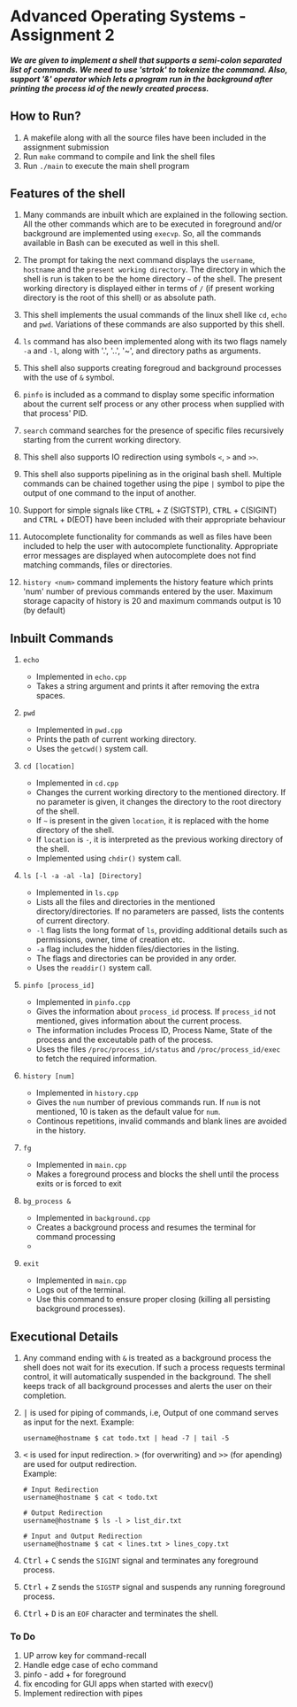 # Advanced Operating Systems - Assignment 2 

##### We are given to implement a shell that supports a semi-colon separated list of commands. We need to use 'strtok' to tokenize the command. Also, support '&' operator which lets a program run in the background after printing the process id of the newly created process. 


## How to Run?
1. A makefile along with all the source files have been included in the assignment submission
1. Run `make` command to compile and link the shell files
2. Run `./main` to execute the main shell program

## Features of the shell

1. Many commands are inbuilt which are explained in the following section. All the other commands which are to be executed in foreground and/or background are implemented using `execvp`. So, all the commands available in Bash can be executed as well in this shell.

2. The prompt for taking the next command displays the `username`, `hostname` and the `present working directory`. The directory in which the shell is run is taken to be the home directory `~` of the shell. The present working directory is displayed either in terms of `/` (if present working directory is the root of this shell) or as absolute path.

3. This shell implements the usual commands of the linux shell like `cd`, `echo` and `pwd`. Variations of these commands are also supported by this shell. 

4. `ls` command has also been implemented along with its two flags namely `-a` and `-l`, along with '.', '..', '~', and directory paths as arguments.

5. This shell also supports creating foregroud and background processes with the use of `&` symbol.

6. `pinfo` is included as a command to display some specific information about the current self process or any other process when supplied with that process' PID.

7. `search` command searches for the presence of specific files recursively starting from the current working directory.

8. This shell also supports IO redirection using symbols `<`, `>` and `>>`.

9. This shell also supports pipelining as in the original bash shell. Multiple commands can be chained together using the pipe `|` symbol to pipe the output of one command to the input of another.

10. Support for simple signals like <kbd>CTRL</kbd> + <kbd>Z</kbd> (SIGTSTP), <kbd>CTRL</kbd> + <kbd>C</kbd>(SIGINT) and <kbd>CTRL</kbd> + <kbd>D</kbd>(EOT) have been included with their appropriate behaviour

11. Autocomplete functionality for commands as well as files have been included to help the user with autocomplete functionality. Appropriate error messages are displayed when autocomplete does not find matching commands, files or directories.

12. `history <num>` command implements the history feature which prints 'num' number of previous commands entered by the user. Maximum storage capacity of history is 20 and maximum commands output is 10 (by default)

## Inbuilt Commands

1. `echo`
    * Implemented in `echo.cpp`
    * Takes a string argument and prints it after removing the extra spaces.

2. `pwd`
    * Implemented in `pwd.cpp`
    * Prints the path of current working directory.
    * Uses the `getcwd()` system call.

3. `cd [location]`
    * Implemented in `cd.cpp`
    * Changes the current working directory to the mentioned directory. If no parameter is given, it changes the directory to the root directory of the shell.
    * If `~` is present in the given `location`, it is replaced with the home directory of the shell.
    * If `location` is `-`, it is interpreted as the previous working directory of the shell.
    * Implemented using `chdir()` system call.

4. `ls [-l -a -al -la] [Directory]`
    * Implemented in `ls.cpp`
    * Lists all the files and directories in the mentioned directory/directories. If no parameters are passed, lists the contents of current directory.
    * `-l` flag lists the long format of `ls`, providing additional details such as permissions, owner, time of creation etc.
    * `-a` flag includes the hidden files/diectories in the listing.
    * The flags and directories can be provided in any order.
    * Uses the `readdir()` system call.

5. `pinfo [process_id]`
    * Implemented in `pinfo.cpp`
    * Gives the information about `process_id` process. If `process_id` not mentioned, gives information about the current process.
    * The information includes Process ID, Process Name, State of the process and the exceutable path of the process.
    * Uses the files `/proc/process_id/status` and `/proc/process_id/exec` to fetch the required information. 

6. `history [num]`
    * Implemented in `history.cpp`
    * Gives the `num` number of previous commands run. If `num` is not mentioned, 10 is taken as the default value for `num`.
    * Continous repetitions, invalid commands and blank lines are avoided in the history.

12. `fg`
    * Implemented in `main.cpp`
    * Makes a foreground process and blocks the shell until the process exits or is forced to exit

13. `bg_process &`
    * Implemented in `background.cpp`
    * Creates a background process and resumes the terminal for command processing
    * 
15. `exit`
    * Implemented in `main.cpp`
    * Logs out of the terminal.
    * Use this command to ensure proper closing (killing all persisting background processes).

## Executional Details     

1. Any command ending with `&` is treated as a background process the shell does not wait for its execution. If such a process requests terminal control, it will automatically suspended in the background. The shell keeps track of all background processes and alerts the user on their completion.

2. <kbd>|</kbd> is used for piping of commands, i.e, Output of one command serves as input for the next.
Example:
    ```
    username@hostname $ cat todo.txt | head -7 | tail -5
    ```

3. <kbd><</kbd> is used for input redirection. <kbd>></kbd> (for overwriting) and <kbd>>></kbd> (for apending) are used for output redirection.<br>
Example:
    ```
    # Input Redirection
    username@hostname $ cat < todo.txt 

    # Output Redirection
    username@hostname $ ls -l > list_dir.txt

    # Input and Output Redirection
    username@hostname $ cat < lines.txt > lines_copy.txt
    ```

5. <kbd>Ctrl</kbd> + <kbd>C</kbd> sends the `SIGINT` signal and terminates any foreground process.

6. <kbd>Ctrl</kbd> + <kbd>Z</kbd> sends the `SIGSTP` signal and suspends any running foreground process.

7. <kbd>Ctrl</kbd> + <kbd>D</kbd> is an `EOF` character and terminates the shell.


### To Do
1. UP arrow key for command-recall
2. Handle edge case of echo command
3. pinfo - add + for foreground
4. fix encoding for GUI apps when started with execv()
5. Implement redirection with pipes





